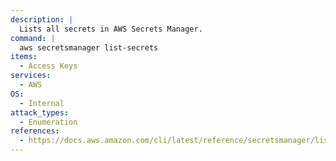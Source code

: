 ```yaml
---
description: |
  Lists all secrets in AWS Secrets Manager.
command: |
  aws secretsmanager list-secrets
items:
  - Access Keys
services:
  - AWS
OS:
  - Internal
attack_types:
  - Enumeration
references:
  - https://docs.aws.amazon.com/cli/latest/reference/secretsmanager/list-secrets.html
---
```

